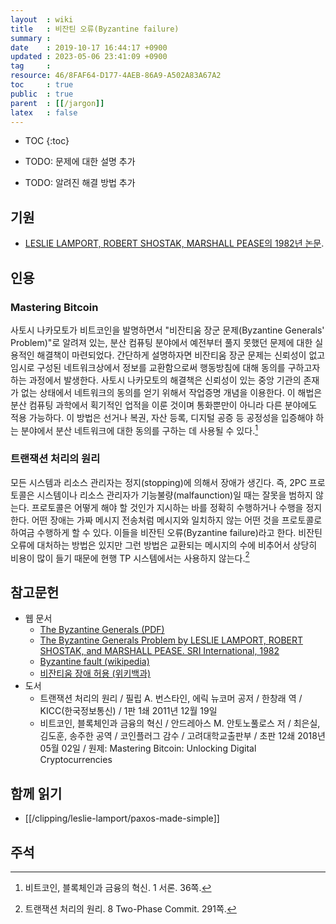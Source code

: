 ```yaml
---
layout  : wiki
title   : 비잔틴 오류(Byzantine failure)
summary : 
date    : 2019-10-17 16:44:17 +0900
updated : 2023-05-06 23:41:09 +0900
tag     : 
resource: 46/8FAF64-D177-4AEB-86A9-A502A83A67A2
toc     : true
public  : true
parent  : [[/jargon]]
latex   : false
---
```

* TOC
{:toc}

* TODO: 문제에 대한 설명 추가
* TODO: 알려진 해결 방법 추가

## 기원

* [LESLIE LAMPORT, ROBERT SHOSTAK, MARSHALL PEASE의 1982년 논문][pdf].

## 인용

### Mastering Bitcoin

>
사토시 나카모토가 비트코인을 발명하면서 "비잔티움 장군 문제(Byzantine Generals' Problem)"로 알려져 있는, 분산 컴퓨팅 분야에서 예전부터 풀지 못했던 문제에 대한 실용적인 해결책이 마련되었다. 간단하게 설명하자면 비잔티움 장군 문제는 신뢰성이 없고 임시로 구성된 네트워크상에서 정보를 교환함으로써 행동방침에 대해 동의를 구하고자 하는 과정에서 발생한다. 사토시 나카모토의 해결책은 신뢰성이 있는 중앙 기관의 존재가 없는 상태에서 네트워크의 동의를 얻기 위해서 작업증명 개념을 이용한다. 이 해법은 분산 컴퓨팅 과학에서 획기적인 업적을 이룬 것이며 통화뿐만이 아니라 다른 분야에도 적용 가능하다. 이 방법은 선거나 복권, 자산 등록, 디지털 공증 등 공정성을 입증해야 하는 분야에서 분산 네트워크에 대한 동의를 구하는 데 사용될 수 있다.[^mastering]

### 트랜잭션 처리의 원리

>
모든 시스템과 리소스 관리자는 정지(stopping)에 의해서 장애가 생긴다. 즉, 2PC 프로토콜은 시스템이나 리소스 관리자가 기능불량(malfaunction)일 때는 잘못을 범하지 않는다. 프로토콜은 어떻게 해야 할 것인가 지시하는 바를 정확히 수행하거나 수행을 정지한다. 어떤 장애는 가짜 메시지 전송처럼 메시지와 일치하지 않는 어떤 것을 프로토콜로 하여금 수행하게 할 수 있다. 이들을 비잔틴 오류(Byzantine failure)라고 한다. 비잔틴 오류에 대처하는 방법은 있지만 그런 방법은 교환되는 메시지의 수에 비추어서 상당히 비용이 많이 들기 때문에 현행 TP 시스템에서는 사용하지 않는다.[^bernstein]

## 참고문헌

* 웹 문서
    * [The Byzantine Generals (PDF)]( https://lamport.azurewebsites.net/pubs/the-byz-generals.pdf )
    * [The Byzantine Generals Problem by LESLIE LAMPORT, ROBERT SHOSTAK, and MARSHALL PEASE. SRI International, 1982][pdf]
    * [Byzantine fault (wikipedia)][wiki-eng]
    * [비잔티움 장애 허용 (위키백과)][wiki]
* 도서
    * 트랜잭션 처리의 원리 / 필립 A. 번스타인, 에릭 뉴코머 공저 / 한창래 역 / KICC(한국정보통신) / 1판 1쇄 2011년 12월 19일
    * 비트코인, 블록체인과 금융의 혁신 / 안드레아스 M. 안토노풀로스 저 / 최은실, 김도훈, 송주한 공역 / 코인플러그 감수 / 고려대학교출판부 / 초판 12쇄 2018년 05월 02일 / 원제: Mastering Bitcoin: Unlocking Digital Cryptocurrencies

## 함께 읽기

- [[/clipping/leslie-lamport/paxos-made-simple]]

## 주석

[^bernstein]: 트랜잭션 처리의 원리. 8 Two-Phase Commit. 291쪽.
[^mastering]: 비트코인, 블록체인과 금융의 혁신. 1 서론. 36쪽.

[pdf]: https://lamport.azurewebsites.net/pubs/byz.pdf
[wiki]: https://ko.wikipedia.org/wiki/비잔티움_장애_허용
[wiki-eng]: https://en.wikipedia.org/wiki/Byzantine_fault

